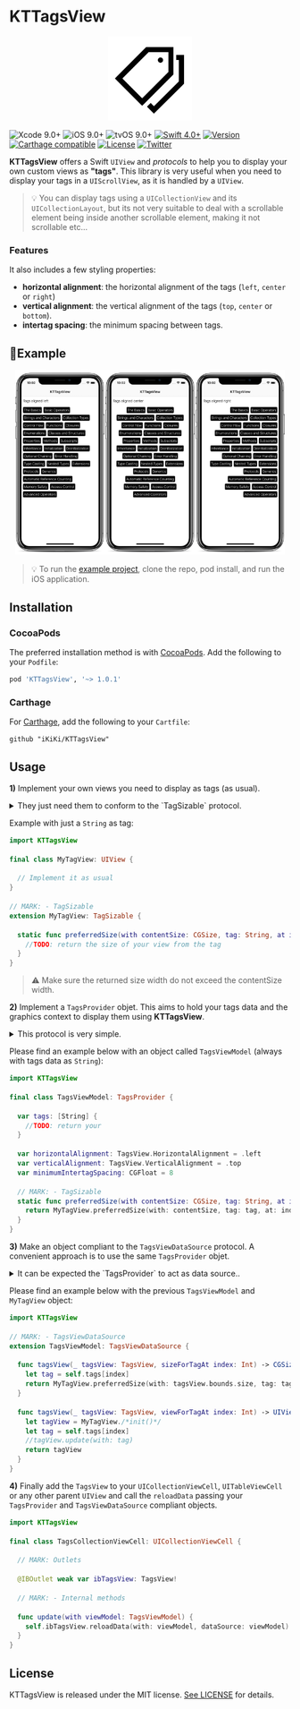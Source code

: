 # KTTagsView

<p align="center">
  <img alt="Reusable" src="logo.png" width="150" height="150"/>
</p>

![Xcode 9.0+](https://img.shields.io/badge/Xcode-9.0%2B-blue.svg)
![iOS 9.0+](https://img.shields.io/badge/iOS-9.0%2B-blue.svg)
![tvOS 9.0+](https://img.shields.io/badge/tvOS-9.0%2B-blue.svg)
<a href="https://developer.apple.com/swift"><img src="https://img.shields.io/badge/Swift-4.0%2B-orange.svg" alt="Swift 4.0+" /></a>
[![Version](https://img.shields.io/cocoapods/v/KTTagsView.svg?style=flat)](http://cocoapods.org/pods/KTTagsView)
[![Carthage compatible](https://img.shields.io/badge/Carthage-compatible-4BC51D.svg?style=flat)](https://github.com/Carthage/Carthage)
[![License](https://img.shields.io/cocoapods/l/KTTagsView.svg?style=flat)](https://github.com/iKiKi/KTTagsView/blob/master/LICENSE?raw=true)
[![Twitter](https://img.shields.io/badge/twitter-@kthoron-blue.svg?style=flat)](http://twitter.com/kthoron)

**KTTagsView** offers a Swift `UIView` and *protocols* to help you to display your own custom views as **"tags"**. This library is very useful when you need to display your tags in a `UIScrollView`, as it is handled by a `UIView`.

> 💡 You can display tags using a `UICollectionView` and its `UICollectionLayout`, but its not very suitable to deal with a scrollable element being inside another scrollable element, making it not scrollable etc...

### Features

It also includes a few styling properties:

- **horizontal alignment**: the horizontal alignment of the tags (`left`, `center` or `right`)
- **vertical alignment**: the vertical alignment of the tags (`top`, `center` or `bottom`).
- **intertag spacing**: the minimum spacing between tags.

## 📱Example

<p align="center"><img width=32% src="./Documentation/img/tags_left_iphonexspacegrey_portrait.png"><img width=32% src="./Documentation/img/tags_center_iphonexspacegrey_portrait.png"><img width=32% src="./Documentation/img/tags_right_iphonexspacegrey_portrait.png"></p>

> 💡 To run the [example project](https://github.com/iKiKi/KTTagsView/tree/master/Example), clone the repo, pod install, and run the iOS application.

## Installation

### CocoaPods

The preferred installation method is with [CocoaPods](http://cocoapods.org). Add the following to your `Podfile`:

```ruby
pod 'KTTagsView', '~> 1.0.1'
```

### Carthage

For [Carthage](https://github.com/Carthage/Carthage), add the following to your `Cartfile`:

```ogdl
github "iKiKi/KTTagsView"
```

## Usage

**1)** Implement your own views you need to display as tags (as usual).

<details>
<summary>They just need them to conform to the `TagSizable` protocol.</summary>

```swift
public protocol TagSizable: class {
  associatedtype Tag
  static func preferredSize(with contentSize: CGSize, tag: Tag, at index: Int) -> CGSize
}
```

> 💡 This protocol allows you to manipulate your own type representing a tag, through the `associatedtype`.
</details>

Example with just a `String` as tag:

```swift
import KTTagsView

final class MyTagView: UIView {

  // Implement it as usual
}

// MARK: - TagSizable
extension MyTagView: TagSizable {
  
  static func preferredSize(with contentSize: CGSize, tag: String, at index: Int) -> CGSize {
    //TODO: return the size of your view from the tag
  }
}
```

> ⚠️ Make sure the returned size width do not exceed the contentSize width.

**2)** Implement a `TagsProvider` objet. This aims to hold your tags data and the graphics context to display them using **KTTagsView**.

<details>
<summary>This protocol is very simple.</summary>

```swift
public protocol TagsProvider: TagSizable {
  var tags: [Tag] { get }
  var horizontalAlignment: TagsView.HorizontalAlignment { get }
  var verticalAlignment: TagsView.VerticalAlignment { get }
  var minimumIntertagSpacing: CGFloat { get }
}
```
- **tags**: the property holding tags data.
- **horizontalAlignment**: the horizontal alignment of the tags (left, center or right). This is `.left` by default.
- **verticalAlignment**: the vertical alignment of the tags (top, center or bottom). This is `.top` by default.
- **minimumIntertagSpacing**: the spacing between tags.

> 💡 Note that `TagsProvider` is himself `TagSizable`. In fact, it is expected the object to return the size provided by your views direclty.
</details>

Please find an example below with an object called `TagsViewModel` (always with tags data as `String`):

```swift
import KTTagsView

final class TagsViewModel: TagsProvider {
  
  var tags: [String] {
    //TODO: return your 
  }
  
  var horizontalAlignment: TagsView.HorizontalAlignment = .left
  var verticalAlignment: TagsView.VerticalAlignment = .top
  var minimumIntertagSpacing: CGFloat = 8
  
  // MARK: - TagSizable
  static func preferredSize(with contentSize: CGSize, tag: String, at index: Int) -> CGSize {
    return MyTagView.preferredSize(with: contentSize, tag: tag, at: index)
  }
}
```

**3)** Make an object compliant to the `TagsViewDataSource` protocol. A convenient approach is to use the same `TagsProvider` objet.

<details>
<summary>It can be expected the `TagsProvider` to act as data source..</summary>

```swift
public protocol TagsViewDataSource: class {
  func tagsView(_ tagsView: TagsView, sizeForTagAt index: Int) -> CGSize
  func tagsView(_ tagsView: TagsView, viewForTagAt index: Int) -> UIView
}
```

</details>

Please find an example below with the previous `TagsViewModel` and `MyTagView` object:

```swift
import KTTagsView

// MARK: - TagsViewDataSource
extension TagsViewModel: TagsViewDataSource {
  
  func tagsView(_ tagsView: TagsView, sizeForTagAt index: Int) -> CGSize {
    let tag = self.tags[index]
    return MyTagView.preferredSize(with: tagsView.bounds.size, tag: tag, at: index)
  }
  
  func tagsView(_ tagsView: TagsView, viewForTagAt index: Int) -> UIView {
    let tagView = MyTagView./*init()*/
    let tag = self.tags[index]
    //tagView.update(with: tag)
    return tagView
  }
}
```

**4)** Finally add the `TagsView` to your `UICollectionViewCell`, `UITableViewCell` or any other parent `UIView` and call the `reloadData` passing your `TagsProvider` and `TagsViewDataSource` compliant objects.

```swift
import KTTagsView

final class TagsCollectionViewCell: UICollectionViewCell {
  
  // MARK: Outlets

  @IBOutlet weak var ibTagsView: TagsView!
  
  // MARK: - Internal methods
  
  func update(with viewModel: TagsViewModel) {
    self.ibTagsView.reloadData(with: viewModel, dataSource: viewModel)
  }
}
```

## License

KTTagsView is released under the MIT license. [See LICENSE](https://github.com/iKiKi/KTTagsView/blob/master/LICENSE) for details.
